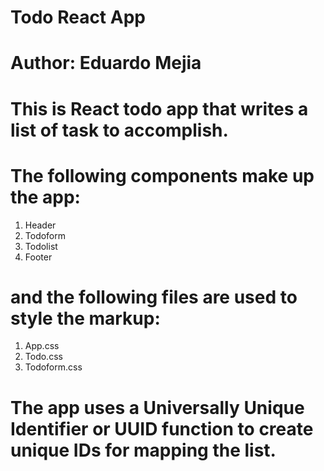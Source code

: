 # Todo React App

# Author: Eduardo Mejia

# This is React todo app that writes a list of task to accomplish.

# The following components make up the app:

1.  Header
2.  Todoform
3.  Todolist
4.  Footer

# and the following files are used to style the markup:

1.  App.css
2.  Todo.css
3.  Todoform.css

# The app uses a Universally Unique Identifier or UUID function to create unique IDs for mapping the list.
